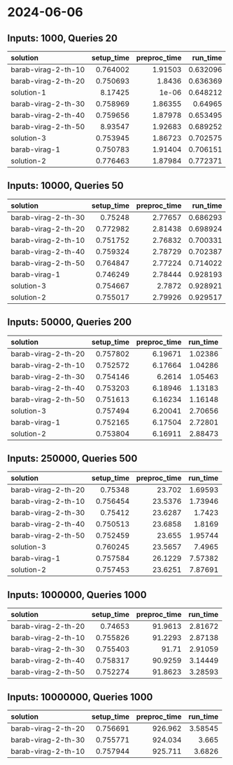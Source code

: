 # 2024-06-06

## Inputs: 1000, Queries 20

| solution            |   setup_time |   preproc_time |   run_time |
|:--------------------|-------------:|---------------:|-----------:|
| barab-virag-2-th-10 |     0.764002 |        1.91503 |   0.632096 |
| barab-virag-2-th-20 |     0.750693 |        1.8436  |   0.636369 |
| solution-1          |     8.17425  |        1e-06   |   0.648212 |
| barab-virag-2-th-30 |     0.758969 |        1.86355 |   0.64965  |
| barab-virag-2-th-40 |     0.759656 |        1.87978 |   0.653495 |
| barab-virag-2-th-50 |     8.93547  |        1.92683 |   0.689252 |
| solution-3          |     0.753945 |        1.86723 |   0.702575 |
| barab-virag-1       |     0.750783 |        1.91404 |   0.706151 |
| solution-2          |     0.776463 |        1.87984 |   0.772371 |

## Inputs: 10000, Queries 50

| solution            |   setup_time |   preproc_time |   run_time |
|:--------------------|-------------:|---------------:|-----------:|
| barab-virag-2-th-30 |     0.75248  |        2.77657 |   0.686293 |
| barab-virag-2-th-20 |     0.772982 |        2.81438 |   0.698924 |
| barab-virag-2-th-10 |     0.751752 |        2.76832 |   0.700331 |
| barab-virag-2-th-40 |     0.759324 |        2.78729 |   0.702387 |
| barab-virag-2-th-50 |     0.764847 |        2.77224 |   0.714022 |
| barab-virag-1       |     0.746249 |        2.78444 |   0.928193 |
| solution-3          |     0.754667 |        2.7872  |   0.928921 |
| solution-2          |     0.755017 |        2.79926 |   0.929517 |

## Inputs: 50000, Queries 200

| solution            |   setup_time |   preproc_time |   run_time |
|:--------------------|-------------:|---------------:|-----------:|
| barab-virag-2-th-20 |     0.757802 |        6.19671 |    1.02386 |
| barab-virag-2-th-10 |     0.752572 |        6.17664 |    1.04286 |
| barab-virag-2-th-30 |     0.754146 |        6.2614  |    1.05463 |
| barab-virag-2-th-40 |     0.753203 |        6.18946 |    1.13183 |
| barab-virag-2-th-50 |     0.751613 |        6.16234 |    1.16148 |
| solution-3          |     0.757494 |        6.20041 |    2.70656 |
| barab-virag-1       |     0.752165 |        6.17504 |    2.72801 |
| solution-2          |     0.753804 |        6.16911 |    2.88473 |

## Inputs: 250000, Queries 500

| solution            |   setup_time |   preproc_time |   run_time |
|:--------------------|-------------:|---------------:|-----------:|
| barab-virag-2-th-20 |     0.75348  |        23.702  |    1.69593 |
| barab-virag-2-th-10 |     0.756454 |        23.5376 |    1.73946 |
| barab-virag-2-th-30 |     0.75412  |        23.6287 |    1.7423  |
| barab-virag-2-th-40 |     0.750513 |        23.6858 |    1.8169  |
| barab-virag-2-th-50 |     0.752459 |        23.655  |    1.95744 |
| solution-3          |     0.760245 |        23.5657 |    7.4965  |
| barab-virag-1       |     0.757584 |        26.1229 |    7.57382 |
| solution-2          |     0.757453 |        23.6251 |    7.87691 |

## Inputs: 1000000, Queries 1000

| solution            |   setup_time |   preproc_time |   run_time |
|:--------------------|-------------:|---------------:|-----------:|
| barab-virag-2-th-20 |     0.74653  |        91.9613 |    2.81672 |
| barab-virag-2-th-10 |     0.755826 |        91.2293 |    2.87138 |
| barab-virag-2-th-30 |     0.755403 |        91.71   |    2.91059 |
| barab-virag-2-th-40 |     0.758317 |        90.9259 |    3.14449 |
| barab-virag-2-th-50 |     0.752274 |        91.8623 |    3.28593 |

## Inputs: 10000000, Queries 1000

| solution            |   setup_time |   preproc_time |   run_time |
|:--------------------|-------------:|---------------:|-----------:|
| barab-virag-2-th-20 |     0.756691 |        926.962 |    3.58545 |
| barab-virag-2-th-30 |     0.755771 |        924.034 |    3.665   |
| barab-virag-2-th-10 |     0.757944 |        925.711 |    3.6826  |